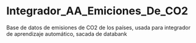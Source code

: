 # Integrador_AA_Emiciones_De_CO2
Base de datos de emisiones de CO2 de los países, usada para integrador de aprendizaje automático, sacada de databank 
